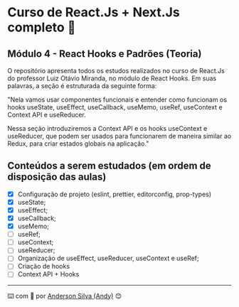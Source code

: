 # Curso de React.Js + Next.Js completo :rocket:

## Módulo 4 - React Hooks e Padrões (Teoria)

O repositório apresenta todos os estudos realizados no curso de React.Js do professor Luiz Otávio Miranda, no módulo de React Hooks. Em suas palavras, a seção é estruturada da seguinte forma:

"Nela vamos usar componentes funcionais e entender como funcionam os hooks useState, useEffect, useCallback, useMemo, useRef, useContext e Context API e useReducer.

Nessa seção introduziremos a Context API e os hooks useContext e useReducer, que podem ser usados para funcionarem de maneira similar ao Redux, para criar estados globais na aplicação."

## Conteúdos a serem estudados (em ordem de disposição das aulas)

- [x] Configuração de projeto (eslint, prettier, editorconfig, prop-types)
- [x] useState;
- [x] useEffect;
- [x] useCallback;
- [x] useMemo;
- [ ] useRef;
- [ ] useContext;
- [ ] useReducer;
- [ ] Organização de useEffect, useReducer, useContext e useRef;
- [ ] Criação de hooks
- [ ] Context API + Hooks

---
:keyboard: com :purple_heart: por [Anderson Silva (Andy)](https://www.linkedin.com/in/andssilva/) 😊
